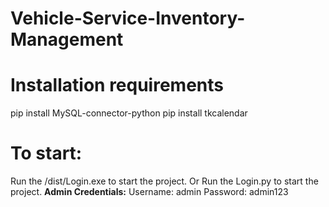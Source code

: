 # Vehicle-Service-Inventory-Management

# Installation requirements
  pip install MySQL-connector-python
  pip install tkcalendar

# To start:
  Run the /dist/Login.exe to start the project.
Or
  Run the Login.py to start the project.
**Admin Credentials:**
  Username: admin
  Password: admin123
